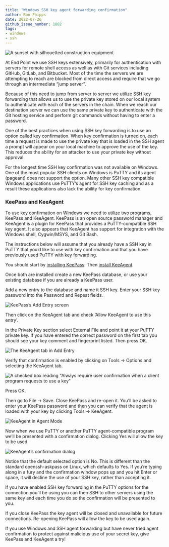 ```yaml
---
title: "Windows SSH key agent forwarding confirmation"
author: Ron Phipps
date: 2022-07-26
github_issue_number: 1882
tags:
- windows
- ssh
---
```


![A sunset with silhouetted construction equipment](/blog/2022/07/windows-ssh-key-agent-forwarding-confirmation/sunset.webp)

<!-- Photo by Seth Jensen -->

At End Point we use SSH keys extensively, primarily for authentication with servers for remote shell access as well as with Git services including GitHub, GitLab, and Bitbucket. Most of the time the servers we are attempting to reach are blocked from direct access and require that we go through an intermediate “jump server”.

Because of this need to jump from server to server we utilize SSH key forwarding that allows us to use the private key stored on our local system to authenticate with each of the servers in the chain. When we reach our destination server we can use the same private key to authenticate with the Git hosting service and perform git commands without having to enter a password.

One of the best practices when using SSH key forwarding is to use an option called key confirmation. When key confirmation is turned on, each time a request is made to use the private key that is loaded in the SSH agent a prompt will appear on your local machine to approve the use of the key. This reduces the ability for an attacker to use your private key without approval.

For the longest time SSH key confirmation was not available on Windows. One of the most popular SSH clients on Windows is PuTTY and its agent (pageant) does not support the option. Many other SSH key compatible Windows applications use PuTTY’s agent for SSH key caching and as a result these applications also lack the ability for key confirmation.

### KeePass and KeeAgent

To use key confirmation on Windows we need to utilize two programs, KeePass and KeeAgent. KeePass is an open source password manager and KeeAgent is a plugin for KeePass that provides a PuTTY-compatible SSH key agent. It also appears that KeeAgent has support for integration with the Windows shell, Cygwin/MSYS, and Git Bash.

The instructions below will assume that you already have a SSH key in PuTTY that you’d like to use with key confirmation and that you have previously used PuTTY with key forwarding.

You should start by [installing KeePass](https://keepass.info/). Then [install KeeAgent](https://lechnology.com/software/keeagent/).

Once both are installed create a new KeePass database, or use your existing database if you are already a KeePass user.

Add a new entry to the database and name it SSH key. Enter your SSH key password into the Password and Repeat fields.

![KeePass’s Add Entry screen](/blog/2022/07/windows-ssh-key-agent-forwarding-confirmation/1-add-entry.webp)

Then click on the KeeAgent tab and check ‘Allow KeeAgent to use this entry’.

In the Private Key section select External File and point it at your PuTTY private key. If you have entered the correct password on the first tab you should see your key comment and fingerprint listed. Then press OK.

![The KeeAgent tab in Add Entry](/blog/2022/07/windows-ssh-key-agent-forwarding-confirmation/2-add-entry.webp)

Verify that confirmation is enabled by clicking on Tools -> Options and selecting the KeeAgent tab.

![A checked box reading "Always require user confirmation when a client program requests to use a key"](/blog/2022/07/windows-ssh-key-agent-forwarding-confirmation/3-options.webp)

Press OK.

Then go to File -> Save. Close KeePass and re-open it. You’ll be asked to enter your KeePass password and then you can verify that the agent is loaded with your key by clicking Tools -> KeeAgent.

![KeeAgent in Agent Mode](/blog/2022/07/windows-ssh-key-agent-forwarding-confirmation/4-agent.webp)

Now when we use PuTTY or another PuTTY agent-compatible program we’ll be presented with a confirmation dialog. Clicking Yes will allow the key to be used.

![KeeAgent’s confirmation dialog](/blog/2022/07/windows-ssh-key-agent-forwarding-confirmation/5-confirmation.webp)

Notice that the default selected option is No. This is different than the standard openssh-askpass on Linux, which defaults to Yes. If you’re typing along in a fury and the confirmation window pops up and you hit Enter or space, it will decline the use of your SSH key, rather than accepting it.

If you have enabled SSH key forwarding in the PuTTY options for the connection you’ll be using you can then SSH to other servers using the same key and each time you do so the confirmation will be presented to you.

If you close KeePass the key agent will be closed and unavailable for future connections. Re-opening KeePass will allow the key to be used again.

If you use Windows and SSH agent forwarding but have never tried agent confirmation to protect against malicious use of your secret key, give KeePass and KeeAgent a try!
